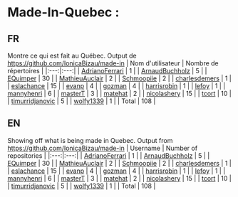 # Made-In-Quebec : 
## FR 
Montre ce qui est fait au Québec.
Output de https://github.com/IonicaBizau/made-in 
| Nom d'utilisateur | Nombre de répertoires |
|:---:|:---:|
| [AdrianoFerrari](https://github.com/AdrianoFerrari) | 1 |
| [ArnaudBuchholz](https://github.com/ArnaudBuchholz) | 5 |
| [EQuimper](https://github.com/EQuimper) | 30 |
| [MathieuAuclair](https://github.com/MathieuAuclair) | 2 |
| [Schmoopiie](https://github.com/Schmoopiie) | 2 |
| [charlesdemers](https://github.com/charlesdemers) | 1 |
| [eslachance](https://github.com/eslachance) | 15 |
| [evanp](https://github.com/evanp) | 4 |
| [gozman](https://github.com/gozman) | 4 |
| [harrisrobin](https://github.com/harrisrobin) | 1 |
| [lefoy](https://github.com/lefoy) | 1 |
| [mannyhenri](https://github.com/mannyhenri) | 6 |
| [masterT](https://github.com/masterT) | 3 |
| [matehat](https://github.com/matehat) | 2 |
| [nicolashery](https://github.com/nicolashery) | 15 |
| [tcort](https://github.com/tcort) | 10 |
| [timurridjanovic](https://github.com/timurridjanovic) | 5 |
| [wolfy1339](https://github.com/wolfy1339) | 1 |
| Total | 108 |
## EN 
Showing off what is being made in Quebec.
Output from https://github.com/IonicaBizau/made-in 
| Username | Number of repositories |
|:---:|:---:|
| [AdrianoFerrari](https://github.com/AdrianoFerrari) | 1 |
| [ArnaudBuchholz](https://github.com/ArnaudBuchholz) | 5 |
| [EQuimper](https://github.com/EQuimper) | 30 |
| [MathieuAuclair](https://github.com/MathieuAuclair) | 2 |
| [Schmoopiie](https://github.com/Schmoopiie) | 2 |
| [charlesdemers](https://github.com/charlesdemers) | 1 |
| [eslachance](https://github.com/eslachance) | 15 |
| [evanp](https://github.com/evanp) | 4 |
| [gozman](https://github.com/gozman) | 4 |
| [harrisrobin](https://github.com/harrisrobin) | 1 |
| [lefoy](https://github.com/lefoy) | 1 |
| [mannyhenri](https://github.com/mannyhenri) | 6 |
| [masterT](https://github.com/masterT) | 3 |
| [matehat](https://github.com/matehat) | 2 |
| [nicolashery](https://github.com/nicolashery) | 15 |
| [tcort](https://github.com/tcort) | 10 |
| [timurridjanovic](https://github.com/timurridjanovic) | 5 |
| [wolfy1339](https://github.com/wolfy1339) | 1 |
| Total | 108 |
